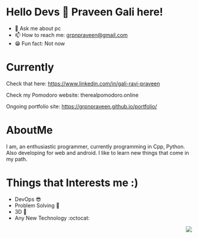 # Hello Devs 👋 Praveen Gali here!
- 💬 Ask me about pc
- 📫 How to reach me: grpnpraveen@gmail.com
- 😁 Fun fact: Not now
# Currently
  Check that here: https://www.linkedin.com/in/gali-ravi-praveen 
  
  Check my Pomodoro website: therealpomodoro.online
  
  Ongoing portfolio site: https://grpnpraveen.github.io/portfolio/
  
# AboutMe
   I am, an enthusiastic programmer, currently programming in Cpp, Python. Also developing for web and android. I like to learn new things that come in my path.
 
# Things that Interests me :)
- DevOps 😎
- Problem Solving 🗽
- 3D 🤘
- Any New Technology :octocat:

<!-- # Badges
<a href="https://dev.to/badge/hacktoberfest-2020" target="_blank">
<img src="https://res.cloudinary.com/practicaldev/image/fetch/s--ipK3ZYfm--/c_limit,f_auto,fl_progressive,q_80,w_375/https://dev-to-uploads.s3.amazonaws.com/uploads/badge/badge_image/80/hacktoberfest2020-badge_2.png" width=100>
</a>
<a href="https://dev.to/badge/hacktoberfest-2021" target="_blank">
<img src="https://res.cloudinary.com/practicaldev/image/fetch/s--1l8Lf2vD--/c_limit,f_auto,fl_progressive,q_80,w_180/https://dev-to-uploads.s3.amazonaws.com/uploads/badge/badge_image/131/hacktoberfest-2021-badge.png" width=100> -->
</a>
<p align="right"> 
  <img src="https://komarev.com/ghpvc/?username=grpnpraveen&&style=flat-square"/>
</p>
 

